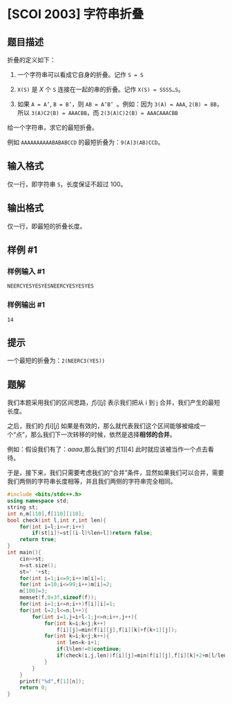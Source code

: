 # [SCOI 2003] 字符串折叠

## 题目描述

折叠的定义如下：

1. 一个字符串可以看成它自身的折叠。记作 ```S = S```

2. ```X(S)``` 是 $X$ 个 ```S``` 连接在一起的串的折叠。记作 ```X(S) = SSSS…S```。

3. 如果 ```A = A’```, ```B = B’```，则 ```AB = A’B’ ```。例如：因为 ```3(A) = AAA```, ```2(B) = BB```，所以 ```3(A)C2(B) = AAACBB```，而 ```2(3(A)C)2(B) = AAACAAACBB```

给一个字符串，求它的最短折叠。

例如 ```AAAAAAAAAABABABCCD``` 的最短折叠为：```9(A)3(AB)CCD```。

## 输入格式

仅一行，即字符串 `S`，长度保证不超过 $100$。

## 输出格式

仅一行，即最短的折叠长度。

## 样例 #1

### 样例输入 #1

```
NEERCYESYESYESNEERCYESYESYES
```

### 样例输出 #1

```
14
```

## 提示

一个最短的折叠为：`2(NEERC3(YES))`

## 题解
我们本题采用我们的区间思路，$f[i][j]$ 表示我们把从 i 到 j 合并，我们产生的最短长度。

之后，我们的 $f[i][j]$ 如果是有效的，那么就代表我们这个区间能够被缩成一个“点”，那么我们下一次转移的时候，依然是选择**相邻的合并**。

例如：假设我们有了：$aaaa$,那么我们的 $f[1][4]$ 此时就应该被当作一个点去看待。

于是，接下来，我们只需要考虑我们的“合并”条件，显然如果我们可以合并，需要我们两侧的字符串长度相等，并且我们两侧的字符串完全相同。



```cpp
#include <bits/stdc++.h>
using namespace std;
string st;
int n,m[110],f[110][110];
bool check(int l,int r,int len){
    for(int i=l;i<=r;i++)
        if(st[i]!=st[(i-l)%len+l])return false;
    return true;
}
int main(){
	cin>>st;
    n=st.size();
    st=' '+st;
    for(int i=1;i<=9;i++)m[i]=1;
    for(int i=10;i<=99;i++)m[i]=2;
    m[100]=3;
    memset(f,0x3f,sizeof(f));
    for(int i=1;i<=n;i++)f[i][i]=1;
    for(int l=2;l<=n;l++){
        for(int i=1,j=i+l-1;j<=n;i++,j++){
            for(int k=i;k<j;k++)
				f[i][j]=min(f[i][j],f[i][k]+f[k+1][j]);
            for(int k=i;k<j;k++){
                int len=k-i+1;
                if(l%len!=0)continue;
                if(check(i,j,len))f[i][j]=min(f[i][j],f[i][k]+2+m[l/len]);
            }
        }
    }
    printf("%d",f[1][n]);
    return 0;
}
```